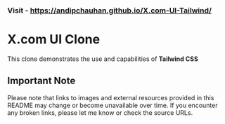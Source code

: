 ### Visit - https://andipchauhan.github.io/X.com-UI-Tailwind/
# X.com UI Clone
This clone demonstrates the use and capabilities of **Tailwind CSS**
## Important Note
Please note that links to images and external resources provided in this README may change or become unavailable over time. If you encounter any broken links, please let me know or check the source URLs.
